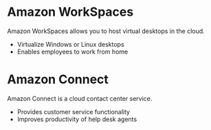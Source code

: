 # Amazon WorkSpaces
Amazon WorkSpaces allows you to host virtual desktops in the cloud.
- Virtualize Windows or Linux desktops
- Enables employees to work from home
# Amazon Connect
Amazon Connect is a cloud contact center service.
- Provides customer service functionality
- Improves productivity of help desk agents